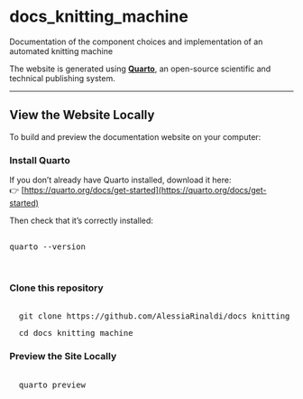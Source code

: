 # docs_knitting_machine
Documentation of the component choices and implementation of an automated knitting machine

The website is generated using [**Quarto**](https://quarto.org), an open-source scientific and technical publishing system.

---

## View the Website Locally

To build and preview the documentation website on your computer:

### Install Quarto

If you don’t already have Quarto installed, download it here:  
👉 [https://quarto.org/docs/get-started](https://quarto.org/docs/get-started)

Then check that it’s correctly installed:

<pre>
  
quarto --version

 </pre>

### Clone this repository

<pre> 
  git clone https://github.com/AlessiaRinaldi/docs_knitting_machine 
</pre>
<pre>
  cd docs_knitting_machine 
</pre>

### Preview the Site Locally

<pre> 
  quarto preview 
</pre>
